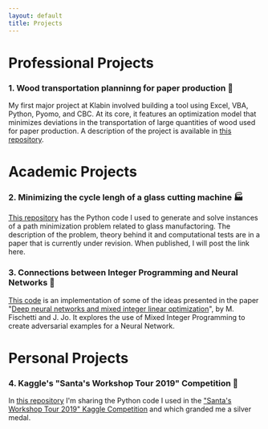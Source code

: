 ```yaml
---
layout: default
title: Projects
---
```


# Professional Projects

### 1. Wood transportation planninng for paper production 🌲

My first major project at Klabin involved building a tool using Excel, VBA, Python, Pyomo, and CBC. At its core, it features an optimization model that minimizes deviations in the transportation of large quantities of wood used for paper production. A description of the project is available in [this repository](https://github.com/ekozyreff/wood_transportation_planning).


# Academic Projects

### 2. Minimizing the cycle lengh of a glass cutting machine 🏭

[This repository](https://github.com/ekozyreff/tpo_glass_cutting) has the Python code I used to generate and solve instances of a path minimization problem related to glass manufactoring. The description of the problem, theory behind it and computational tests are in a paper that is currently under revision. When published, I will post the link here.


### 3. Connections between Integer Programming and Neural Networks 🔢

[This code](https://github.com/ekozyreff/fischetti_jo_2018) is an implementation of some of the ideas presented in the paper "[Deep neural networks and mixed integer linear optimization](https://doi.org/10.1007/s10601-018-9285-6)", by M. Fischetti and J. Jo. It explores the use of Mixed Integer Programming to create adversarial examples for a Neural Network.


# Personal Projects

### 4. Kaggle's "Santa's Workshop Tour 2019" Competition 🥈

In [this repository](https://github.com/ekozyreff/kaggle_santa_2019) I'm sharing the Python code I used in the ["Santa's Workshop Tour 2019" Kaggle Competition](https://www.kaggle.com/c/santa-workshop-tour-2019/) and which granded me a silver medal.
